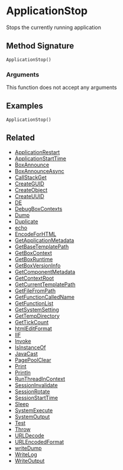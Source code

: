 # ApplicationStop

Stops the currently running application

## Method Signature

```
ApplicationStop()
```

### Arguments

This function does not accept any arguments

## Examples

```
ApplicationStop()
```

## Related

* [ApplicationRestart](applicationrestart.md)
* [ApplicationStartTime](applicationstarttime.md)
* [BoxAnnounce](boxannounce.md)
* [BoxAnnounceAsync](boxannounceasync.md)
* [CallStackGet](callstackget.md)
* [CreateGUID](createguid.md)
* [CreateObject](createobject.md)
* [CreateUUID](createuuid.md)
* [DE](de.md)
* [DebugBoxContexts](debugboxcontexts.md)
* [Dump](dump.md)
* [Duplicate](duplicate.md)
* [echo](echo.md)
* [EncodeForHTML](encodeforhtml.md)
* [GetApplicationMetadata](getapplicationmetadata.md)
* [GetBaseTemplatePath](getbasetemplatepath.md)
* [GetBoxContext](getboxcontext.md)
* [GetBoxRuntime](getboxruntime.md)
* [GetBoxVersionInfo](getboxversioninfo.md)
* [GetComponentMetadata](getcomponentmetadata.md)
* [GetContextRoot](getcontextroot.md)
* [GetCurrentTemplatePath](getcurrenttemplatepath.md)
* [GetFileFromPath](getfilefrompath.md)
* [GetFunctionCalledName](getfunctioncalledname.md)
* [GetFunctionList](getfunctionlist.md)
* [GetSystemSetting](getsystemsetting.md)
* [GetTempDirectory](gettempdirectory.md)
* [GetTickCount](gettickcount.md)
* [htmlEditFormat](htmleditformat.md)
* [IIF](iif.md)
* [Invoke](invoke.md)
* [IsInstanceOf](isinstanceof.md)
* [JavaCast](javacast.md)
* [PagePoolClear](pagepoolclear.md)
* [Print](print.md)
* [Println](println.md)
* [RunThreadInContext](runthreadincontext.md)
* [SessionInvalidate](sessioninvalidate.md)
* [SessionRotate](sessionrotate.md)
* [SessionStartTime](sessionstarttime.md)
* [Sleep](sleep.md)
* [SystemExecute](systemexecute.md)
* [SystemOutput](systemoutput.md)
* [Test](test.md)
* [Throw](throw.md)
* [URLDecode](urldecode.md)
* [URLEncodedFormat](urlencodedformat.md)
* [writeDump](writedump.md)
* [WriteLog](writelog.md)
* [WriteOutput](writeoutput.md)
